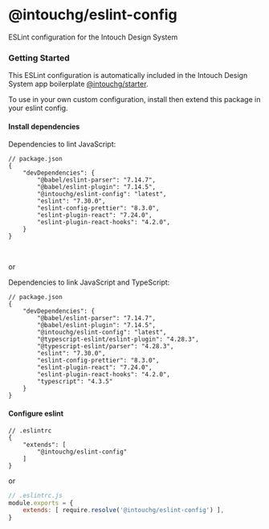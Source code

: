 # @intouchg/eslint-config

ESLint configuration for the Intouch Design System


### Getting Started

This ESLint configuration is automatically included in the Intouch Design System app boilerplate [@intouchg/starter](https://intazdoweb.intouchsol.com/IntouchDesignSystem/IntouchDesignSystem/_git/starter).

To use in your own custom configuration, install then extend this package in your eslint config.


#### Install dependencies

Dependencies to lint JavaScript:
```jsonc
// package.json
{
    "devDependencies": {
        "@babel/eslint-parser": "7.14.7",
        "@babel/eslint-plugin": "7.14.5",
        "@intouchg/eslint-config": "latest",
        "eslint": "7.30.0",
        "eslint-config-prettier": "8.3.0",
        "eslint-plugin-react": "7.24.0",
        "eslint-plugin-react-hooks": "4.2.0",
    }
}
```
<br>

or

Dependencies to link JavaScript and TypeScript:
```jsonc
// package.json
{
    "devDependencies": {
        "@babel/eslint-parser": "7.14.7",
        "@babel/eslint-plugin": "7.14.5",
        "@intouchg/eslint-config": "latest",
        "@typescript-eslint/eslint-plugin": "4.28.3",
        "@typescript-eslint/parser": "4.28.3",
        "eslint": "7.30.0",
        "eslint-config-prettier": "8.3.0",
        "eslint-plugin-react": "7.24.0",
        "eslint-plugin-react-hooks": "4.2.0",
        "typescript": "4.3.5"
    }
}
```


#### Configure eslint

```jsonc
// .eslintrc
{
    "extends": [
        "@intouchg/eslint-config"
    ]
}
```

or

```js
// .eslintrc.js
module.exports = {
    extends: [ require.resolve('@intouchg/eslint-config') ],
}
```